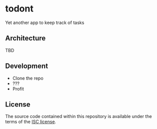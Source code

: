 # todont

Yet another app to keep track of tasks

## Architecture
TBD

## Development
- Clone the repo
- ???
- Profit

## License
The source code contained within this repository is available under the terms of the [ISC license](https://opensource.org/license/isc-license-txt/).
